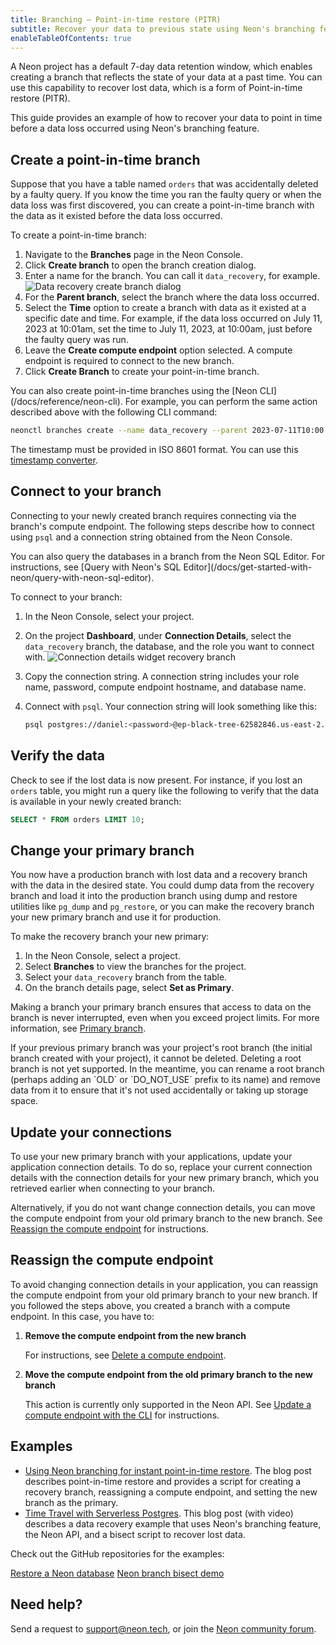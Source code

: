 ```yaml
---
title: Branching — Point-in-time restore (PITR)
subtitle: Recover your data to previous state using Neon's branching feature
enableTableOfContents: true
---
```


A Neon project has a default 7-day data retention window, which enables creating a branch that reflects the state of your data at a past time. You can use this capability to recover lost data, which is a form of Point-in-time restore (PITR).

This guide provides an example of how to recover your data to point in time before a data loss occurred using Neon's branching feature.

## Create a point-in-time branch

Suppose that you have a table named `orders` that was accidentally deleted by a faulty query. If you know the time you ran the faulty query or when the data loss was first discovered, you can create a point-in-time branch with the data as it existed before the data loss occurred.

To create a point-in-time branch:

1. Navigate to the **Branches** page in the Neon Console.
1. Click **Create branch** to open the branch creation dialog.
1. Enter a name for the branch. You can call it `data_recovery`, for example.
    ![Data recovery create branch dialog](/docs/guides/data_recovery_create_branch.png)
1. For the **Parent branch**, select the branch where the data loss occurred.
1. Select the **Time** option to create a branch with data as it existed at a specific date and time. For example, if the data loss occurred on July 11, 2023 at 10:01am, set the time to July 11, 2023, at 10:00am, just before the faulty query was run.
1. Leave the **Create compute endpoint** option selected. A compute endpoint is required to connect to the new branch.
1. Click **Create Branch** to create your point-in-time branch.

<Admonition type="tip">
You can also create point-in-time branches using the [Neon CLI](/docs/reference/neon-cli). For example, you can perform the same action described above with the following CLI command:

```bash
neonctl branches create --name data_recovery --parent 2023-07-11T10:00:00Z
```

The timestamp must be provided in ISO 8601 format. You can use this [timestamp converter](https://www.timestamp-converter.com/).

</Admonition>

## Connect to your branch

Connecting to your newly created branch requires connecting via the branch's compute endpoint. The following steps describe how to connect using `psql` and a connection string obtained from the Neon Console.

<Admonition type="note">
You can also query the databases in a branch from the Neon SQL Editor. For instructions, see [Query with Neon's SQL Editor](/docs/get-started-with-neon/query-with-neon-sql-editor).
</Admonition>

To connect to your branch:

1. In the Neon Console, select your project.
2. On the project **Dashboard**, under **Connection Details**, select the `data_recovery` branch, the database, and the role you want to connect with.
![Connection details widget recovery branch](/docs/guides/data_recovery_connection_details.png)
3. Copy the connection string. A connection string includes your role name, password, compute endpoint hostname, and database name.
4. Connect with `psql`. Your connection string will look something like this:

   <CodeBlock shouldWrap>

   ```bash
   psql postgres://daniel:<password>@ep-black-tree-62582846.us-east-2.aws.neon.tech/neondb
   ```

   </CodeBlock>

## Verify the data

Check to see if the lost data is now present. For instance, if you lost an `orders` table, you might run a query like the following to verify that the data is available in your newly created branch:

```sql
SELECT * FROM orders LIMIT 10;
```

## Change your primary branch

You now have a production branch with lost data and a recovery branch with the data in the desired state. You could dump data from the recovery branch and load it into the production branch using dump and restore utilities like `pg_dump` and `pg_restore`, or you can make the recovery branch your new primary branch and use it for production.

To make the recovery branch your new primary:

1. In the Neon Console, select a project.
2. Select **Branches** to view the branches for the project.
3. Select your `data_recovery` branch from the table.
4. On the branch details page, select **Set as Primary**.

Making a branch your primary branch ensures that access to data on the branch is never interrupted, even when you exceed project limits. For more information, see [Primary branch](/docs/manage/branches#primary-branch).

<Admonition type="note">
If your previous primary branch was your project's root branch (the initial branch created with your project), it cannot be deleted. Deleting a root branch is not yet supported. In the meantime, you can rename a root branch (perhaps adding an `OLD` or `DO_NOT_USE` prefix to its name) and remove data from it to ensure that it's not used accidentally or taking up storage space.
</Admonition>

## Update your connections

To use your new primary branch with your applications, update your application connection details. To do so, replace your current connection details with the connection details for your new primary branch, which you retrieved earlier when connecting to your branch.

Alternatively, if you do not want change connection details, you can move the compute endpoint from your old primary branch to the new  branch. See [Reassign the compute endpoint](#reassign-the-compute-endpoint) for instructions.

## Reassign the compute endpoint

To avoid changing connection details in your application, you can reassign the compute endpoint from your old primary branch to your new  branch. If you followed the steps above, you created a branch with a compute endpoint. In this case, you have to:

1. **Remove the compute endpoint from the new branch**

   For instructions, see [Delete a compute endpoint](/docs/manage/endpoints#delete-a-compute-endpoint).

2. **Move the compute endpoint from the old primary branch to the new branch**

   This action is currently only supported in the Neon API. See [Update a compute endpoint with the CLI](/docs/manage/endpoints#update-a-compute-endpoint-with-the-api) for instructions.

## Examples

- [Using Neon branching for instant point-in-time restore](https://neon.tech/blog/point-in-time-recovery). The blog post describes point-in-time restore and provides a script for creating a recovery branch, reassigning a compute endpoint, and setting the new branch as the primary.
- [Time Travel with Serverless Postgres](https://neon.tech/blog/time-travel-with-postgres). This blog post (with video) describes a data recovery example that uses Neon's branching feature, the Neon API, and a bisect script to recover lost data.

Check out the GitHub repositories for the examples:

<DetailIconCards>
<a href="https://github.com/neondatabase/restore-neon-branch" description="A script to restore a Neon branch to a previous state while preserving the same endpoint" icon="github">Restore a Neon database</a>
<a href="https://github.com/kelvich/branching_demo_bisect" description="Use a bisect script and the Neon API to recover lost data" icon="github">Neon branch bisect demo</a>
</DetailIconCards>

## Need help?

Send a request to [support@neon.tech](mailto:support@neon.tech), or join the [Neon community forum](https://community.neon.tech/).
